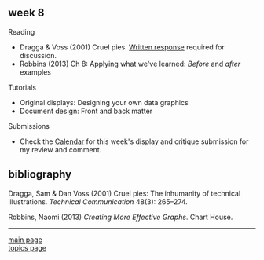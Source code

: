
week 8
------

Reading

-   Dragga & Voss (2001) Cruel pies. [Written response](read-01_reading-response-form.pdf) required for discussion.
-   Robbins (2013) Ch 8: Applying what we've learned: *Before* and *after* examples

Tutorials

-   Original displays: Designing your own data graphics
-   Document design: Front and back matter

Submissions

-   Check the [Calendar](admin-02_calendar.pdf) for this week's display and critique submission for my review and comment.

bibliography
------------

Dragga, Sam & Dan Voss (2001) Cruel pies: The inhumanity of technical illustrations. *Technical Communication* 48(3): 265–274.

Robbins, Naomi (2013) *Creating More Effective Graphs*. Chart House.

------------------------------------------------------------------------

[main page](../README.md)<br> [topics page](../README-by-topic.md)
